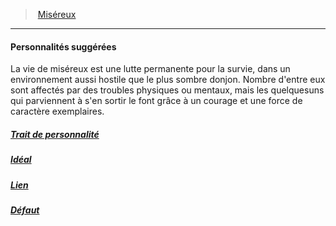 ﻿---
!Items
Id: background_misereux_hd.md#personnalités-suggérées
ParentLink: background_misereux_hd.md#miséreux
Name: Personnalités suggérées
ParentName: Miséreux
NameLevel: 4
Attributes: {}
---
> [Miséreux](hd_background_misereux.md)

---

#### Personnalités suggérées

La vie de miséreux est une lutte permanente pour la survie, dans un environnement aussi hostile que le plus sombre donjon. Nombre d'entre eux sont affectés par des troubles physiques ou mentaux, mais les quelquesuns qui parviennent à s'en sortir le font grâce à un courage et une force de caractère exemplaires.



##### [Trait de personnalité](hd_background_misereux_trait_de_personnalite.md)



##### [Idéal](hd_background_misereux_ideal.md)



##### [Lien](hd_background_misereux_lien.md)



##### [Défaut](hd_background_misereux_defaut.md)

